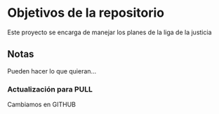 # Objetivos de la repositorio

Este proyecto se encarga de manejar los planes de la liga de la justicia


## Notas
Pueden hacer lo que quieran...

### Actualización para PULL
Cambiamos en GITHUB
